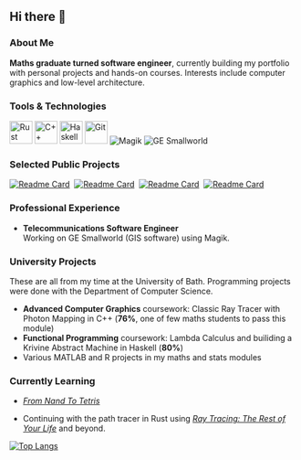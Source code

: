 ## Hi there 👋

### About Me

**Maths graduate turned software engineer**, currently building my portfolio with personal projects and hands-on courses. Interests include computer graphics and low-level architecture.

### Tools & Technologies

<p>
  <img src="https://cdn.jsdelivr.net/gh/devicons/devicon/icons/rust/rust-original.svg" alt="Rust" width="40" height="40"/>
  <img src="https://cdn.jsdelivr.net/gh/devicons/devicon/icons/cplusplus/cplusplus-original.svg" alt="C++" width="40" height="40"/>
  <img src="https://cdn.jsdelivr.net/gh/devicons/devicon/icons/haskell/haskell-original.svg" alt="Haskell" width="40" height="40"/>
  <img src="https://cdn.jsdelivr.net/gh/devicons/devicon/icons/git/git-original.svg" alt="Git" width="40" height="40"/>
  <img src="https://img.shields.io/badge/Magik-FF6F00?&logo=generic&logoColor=white" alt="Magik"/>
  <img src="https://img.shields.io/badge/GE_Smallworld-0055A4?logo=ge&logoColor=white" alt="GE Smallworld"/>
</p>

### Selected Public Projects

[![Readme Card](https://github-readme-stats.vercel.app/api/pin/?username=CarolineMillan&repo=CHIP8_emulator&layout=compact&theme=catppuccin_latte)](https://github.com/CarolineMillan/CHIP8_emulator)&nbsp;
[![Readme Card](https://github-readme-stats.vercel.app/api/pin/?username=CarolineMillan&repo=pathtracer_rs_bk2&layout=compact&theme=catppuccin_latte)](https://github.com/CarolineMillan/pathtracer_rs_bk2)&nbsp;
[![Readme Card](https://github-readme-stats.vercel.app/api/pin/?username=CarolineMillan&repo=pathtracer_rs&layout=compact&theme=catppuccin_latte)](https://github.com/CarolineMillan/pathtracer_rs)&nbsp;
[![Readme Card](https://github-readme-stats.vercel.app/api/pin/?username=CarolineMillan&repo=codecrafters-shell-rust&layout=compact&theme=catppuccin_latte)](https://github.com/CarolineMillan/codecrafters-shell-rust)

### Professional Experience

- **Telecommunications Software Engineer**  
  Working on GE Smallworld (GIS software) using Magik.

### University Projects

These are all from my time at the University of Bath. Programming projects were done with the Department of Computer Science. 

- **Advanced Computer Graphics** coursework: Classic Ray Tracer with Photon Mapping in C++ (**76%**, one of few maths students to pass this module)
- **Functional Programming** coursework: Lambda Calculus and builiding a Krivine Abstract Machine in Haskell (**80%**)
- Various MATLAB and R projects in my maths and stats modules

### Currently Learning

- [_From Nand To Tetris_](https://www.coursera.org/learn/build-a-computer)

- Continuing with the path tracer in Rust using [_Ray Tracing: The Rest of Your Life_](https://raytracing.github.io/books/RayTracingTheRestOfYourLife.html) and beyond.

<!--
### Get in Touch!

icons for:
- email
- linkedin

-->
[![Top Langs](https://github-readme-stats.vercel.app/api/top-langs/?username=CarolineMillan&layout=compact&theme=catppuccin_latte)](https://github.com/CarolineMillan)

<!--
**CarolineMillan/CarolineMillan** is a ✨ _special_ ✨ repository because its `README.md` (this file) appears on your GitHub profile.

Here are some ideas to get you started:

- 🔭 I’m currently working on ...
- 🌱 I’m currently learning ...
- 👯 I’m looking to collaborate on ...
- 🤔 I’m looking for help with ...
- 💬 Ask me about ...
- 📫 How to reach me: ...
- 😄 Pronouns: ...
- ⚡ Fun fact: ...


<div>
    <img src="https://github.com/devicons/devicon/blob/master/icons/rust/rust-original.svg"title="Rust" alt="Rust" width="40" height="40"/>&nbsp;
</div>

### Future Plans

- Building a compiler/interpreter using the book [_Crafting Interpreters_](https://craftinginterpreters.com/)

Unfortunately I can't make these public due to university policies, but I'm happy to show and discuss them privately.



## Hi there 👋  
![Followers](https://img.shields.io/github/followers/CarolineMillan?label=Followers&style=social)  
![Stars](https://img.shields.io/github/stars/CarolineMillan?label=Stars&style=social)  
![Repos](https://img.shields.io/github/repo-count/CarolineMillan?label=Public%20Repos&style=social)  

### About Me  
Maths graduate turned software engineer.

### Tools & Technologies  
![Rust](https://img.shields.io/badge/Rust-000000?logo=rust&logoColor=white)  
![C++](https://img.shields.io/badge/C%2B%2B-00599C?logo=c%2B%2B&logoColor=white)  
![Haskell](https://img.shields.io/badge/Haskell-5D4F85?logo=haskell&logoColor=white)  
![MATLAB](https://img.shields.io/badge/MATLAB-0076A8?logo=mathworks&logoColor=white)  
![R](https://img.shields.io/badge/R-276DC3?logo=r&logoColor=white)  
![Magik](https://img.shields.io/badge/Magik-FF6F00?&logo=generic&logoColor=white)  
![GE Smallworld](https://img.shields.io/badge/GE_Smallworld-0055A4?logo=ge&logoColor=white)  
![Git](https://img.shields.io/badge/Git-F05032?logo=git&logoColor=white)

### Selected Public Projects  
- **CHIP8_emulator** — A full CHIP‑8 interpreter in Rust.  
- **pathtracer_rs** — “Ray Tracing in One Weekend” path tracer, written in Rust.  
- **codecrafters-shell-rust** — Minimal Unix‑style shell built from scratch in Rust.  
- **pathtracer_rs_bk2** — Next‑week follow‑up to pathtracer_rs, with enhancements.  
- **CarolineMillan** — (This repo—you’re here!)

### Previous Projects  
- **Advanced Computer Graphics coursework**  
  Classic Ray Tracer with Photon Mapping in C++ (76%, one of few maths students to pass).  
- **Functional Programming coursework**  
  Lambda Calculus and Krivine Abstract Machine in Haskell (80%).  
- **MATLAB & R projects**  
  Various statistical analyses across maths and stats modules.  
- **Telecommunications Software Engineer**  
  Worked on GIS/workflow automation using Magik and GE Smallworld.

### Currently Learning  
- [_From Nand To Tetris_](https://www.coursera.org/learn/build-a-computer)  
- Continuing the Rust path tracer with [_Ray Tracing: The Rest of Your Life_](https://raytracing.github.io/books/RayTracingTheRestOfYourLife.html).

### GitHub Stats  
[![Caroline’s GitHub stats](https://github-readme-stats.vercel.app/api?username=CarolineMillan&show_icons=true&theme=radical)](https://github.com/CarolineMillan)  
[![Top Langs](https://github-readme-stats.vercel.app/api/top-langs/?username=CarolineMillan&layout=compact&theme=radical)](https://github.com/CarolineMillan)

### Get in Touch  
✉️ your.email@example.com  
🔗 [LinkedIn](https://www.linkedin.com/in/yourprofile) • [Twitter](https://twitter.com/yourhandle)


-->